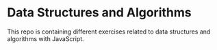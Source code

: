 # Data Structures and Algorithms
This repo is containing different exercises related to data structures and algorithms with JavaScript.
